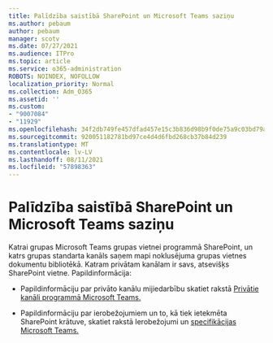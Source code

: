 ```yaml
---
title: Palīdzība saistībā SharePoint un Microsoft Teams saziņu
ms.author: pebaum
author: pebaum
manager: scotv
ms.date: 07/27/2021
ms.audience: ITPro
ms.topic: article
ms.service: o365-administration
ROBOTS: NOINDEX, NOFOLLOW
localization_priority: Normal
ms.collection: Adm_O365
ms.assetid: ''
ms.custom:
- "9007084"
- "11929"
ms.openlocfilehash: 34f2db749fe457dfad457e15c3b836d98b9f0de75a9c03bd79a3c1a8f4d4d4de
ms.sourcegitcommit: 920051182781bd97ce4d4d6fbd268cb37b84d239
ms.translationtype: MT
ms.contentlocale: lv-LV
ms.lasthandoff: 08/11/2021
ms.locfileid: "57898363"
---
```

# <a name="help-with-the-sharepoint-and-microsoft-teams-interaction"></a>Palīdzība saistībā SharePoint un Microsoft Teams saziņu

Katrai grupas Microsoft Teams grupas vietnei programmā SharePoint, un katrs grupas standarta kanāls saņem mapi noklusējuma grupas vietnes dokumentu bibliotēkā. Katram privātam kanālam ir savs, atsevišķs SharePoint vietne. Papildinformācija:

- Papildinformāciju par privāto kanālu mijiedarbību skatiet rakstā [Privātie kanāli programmā Microsoft Teams.](https://docs.microsoft.com/MicrosoftTeams/private-channels#private-channel-sharepoint-sites)

- Papildinformāciju par ierobežojumiem un to, kā tiek ietekmēta SharePoint krātuve, skatiet rakstā Ierobežojumi un [specifikācijas Microsoft Teams.](https://docs.microsoft.com/microsoftteams/limits-specifications-teams#storage) 
